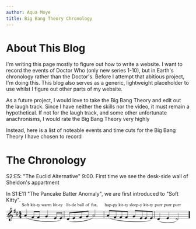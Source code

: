 ```yaml
---
author: Aqua Moye
title: Big Bang Theory Chronology
---
```


# About This Blog
I'm writing this page mostly to figure out how to write a website. I want to record the events of Doctor Who (only new series 1-10), but in Earth's chronology rather than the Doctor's. Before I  attempt that abitious project, I'm doing this. This blog also serves as a generic, lightweight placeholder to use whilst I figure out other parts of my website.

As a future project, I would love to take the Big Bang Theory and edit out the laugh track. Since I have neither the skills nor the video, it must remain a hypothetical. If not for the laugh track, and some other unfortunate anachronisms, I would rate the Big Bang Theory very highly

Instead, here is a list of noteable events and time cuts for the Big Bang Theory I have chosen to record

# The Chronology
S2:E5: "The Euclid Alternative" 9:00. First time we see the desk-side wall of Sheldon's appartment

In S1:E11 "The Pancake Batter Anomaly", we are first introduced to "Soft Kitty".
![Music written out](https://raw.githubusercontent.com/noseapus/noseapus.github.io/master/soft%20kitty.png "Soft Kitty")
